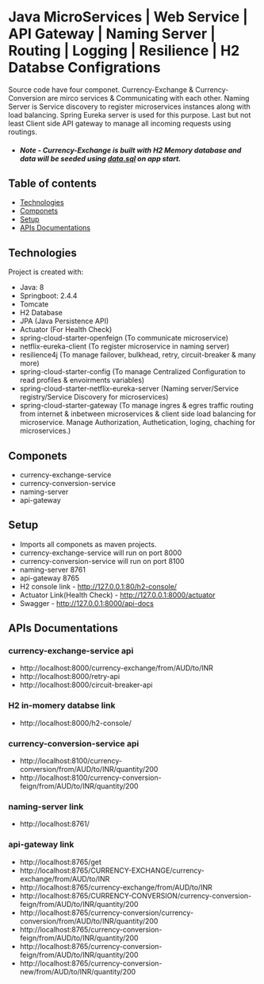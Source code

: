 # Java MicroServices | Web Service | API Gateway | Naming Server | Routing | Logging | Resilience | H2 Databse Configrations
Source code have four componet. Currency-Exchange & Currency-Conversion are mirco services & Communicating with each other. Naming Server is Service discovery to register microservices instances along with load balancing. Spring Eureka server is used for this purpose. Last but not least Client side API gateway to manage all incoming requests using routings.

* ##### Note - Currency-Exchange is built with H2 Memory database and data will be seeded using [data.sql](https://github.com/kansujiya/JavaMicroservices/blob/master/currency-exchange-service/src/main/resources/data.sql) on app start.

## Table of contents
* [Technologies](#technologies)
* [Componets](#componets)
* [Setup](#setup)
* [APIs Documentations](#apis)

## Technologies

Project is created with:
* Java: 8
* Springboot: 2.4.4
* Tomcate
* H2 Database
* JPA (Java Persistence API)
* Actuator (For Health Check)
* spring-cloud-starter-openfeign (To communicate microservice)
* netflix-eureka-client (To register microservice in naming server)
* resilience4j (To manage failover, bulkhead, retry, circuit-breaker & many more)
* spring-cloud-starter-config (To manage Centralized Configuration to read profiles & envoirments variables)
* spring-cloud-starter-netflix-eureka-server (Naming server/Service registry/Service Discovery for microservices)
* spring-cloud-starter-gateway (To manage ingres & egres traffic routing from internet & inbetween microservices & client side load balancing for microservice. Manage Authorization, Authetication, loging, chaching for microservices.)

## Componets
* currency-exchange-service
* currency-conversion-service
* naming-server
* api-gateway

## Setup
* Imports all componets as maven projects.
* currency-exchange-service will run on port 8000
* currency-conversion-service will run on port 8100 
* naming-server 8761 
* api-gateway 8765
* H2 console link - http://127.0.0.1:80/h2-console/
* Actuator Link(Health Check) - http://127.0.0.1:8000/actuator
* Swagger - http://127.0.0.1:8000/api-docs


## APIs Documentations
### currency-exchange-service api 
* http://localhost:8000/currency-exchange/from/AUD/to/INR
* http://localhost:8000/retry-api
* http://localhost:8000/circuit-breaker-api
### H2 in-momery databse link
* http://localhost:8000/h2-console/
### currency-conversion-service api
* http://localhost:8100/currency-conversion/from/AUD/to/INR/quantity/200
* http://localhost:8100/currency-conversion-feign/from/AUD/to/INR/quantity/200
### naming-server link
* http://localhost:8761/ 
### api-gateway link
* http://localhost:8765/get
* http://localhost:8765/CURRENCY-EXCHANGE/currency-exchange/from/AUD/to/INR
* http://localhost:8765/currency-exchange/from/AUD/to/INR
* http://localhost:8765/CURRENCY-CONVERSION/currency-conversion-feign/from/AUD/to/INR/quantity/200
* http://localhost:8765/currency-conversion/currency-conversion/from/AUD/to/INR/quantity/200
* http://localhost:8765/currency-conversion-feign/from/AUD/to/INR/quantity/200
* http://localhost:8765/currency-conversion-feign/from/AUD/to/INR/quantity/200
* http://localhost:8765/currency-conversion-new/from/AUD/to/INR/quantity/200
